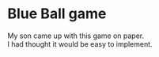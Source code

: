 # Blue Ball game

My son came up with this game on paper.  
I had thought it would be easy to implement.